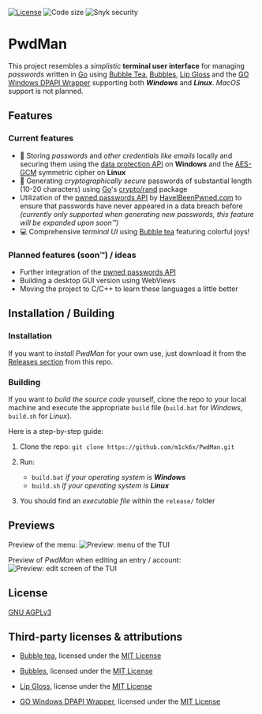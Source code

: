 [![License](https://img.shields.io/github/license/m1ck6x/PwdMan?style=for-the-badge)](https://github.com/m1ck6x/PwdMan/blob/main/LICENSE) ![Code size](https://img.shields.io/github/languages/code-size/m1ck6x/PwdMan?style=for-the-badge) ![Snyk security](https://img.shields.io/badge/Snyk_security-monitored-8C46BD?style=for-the-badge&logo=snyk&link=https%3A%2F%2Fsnyk.io%2Ftest%2Fgithub%2Fm1ck6x%2FPwdMan%2Fbadge.svg)

# PwdMan

This project resembles a _simplistic_ **terminal user interface** for managing _passwords_ written in [Go] using [Bubble Tea], [Bubbles], [Lip Gloss] and the [GO Windows DPAPI Wrapper] supporting both **_Windows_** and **_Linux_**. _MacOS_ support is not planned.

## Features

### Current features

-   🔐 Storing _passwords_ and _other credentials like emails_ locally and securing them using the [data protection API] on **Windows** and the [AES-GCM] symmetric cipher on **Linux**
-   🔑 Generating _cryptographically secure_ passwords of substantial length (10-20 characters) using [Go]'s [crypto/rand] package
-   Utilization of the [pwned passwords API] by [HaveIBeenPwned.com](https://haveibeenpwned.com) to ensure that passwords have never appeared in a data breach before _(currently only supported when generating new passwords, this feature will be expanded upon soon™)_
-   💻 Comprehensive _terminal UI_ using [Bubble tea] featuring colorful joys!

### Planned features (soon™) / ideas

-   Further integration of the [pwned passwords API]
-   Building a desktop GUI version using WebViews
-   Moving the project to C/C++ to learn these languages a little better

## Installation / Building

### Installation

If you want to _install PwdMan_ for your own use, just download it from the [Releases section] from this repo.

### Building

If you want to _build the source code_ yourself, clone the repo to your local machine and execute the appropriate `build` file (`build.bat` for _Windows_, `build.sh` for _Linux_).

Here is a step-by-step guide:

1. Clone the repo: `git clone https://github.com/m1ck6x/PwdMan.git`

2. Run:

    - `build.bat` _if your operating system is **Windows**_
    - `build.sh` _if your operating system is **Linux**_

3. You should find an _executable file_ within the `release/` folder

## Previews

Preview of the menu:
![Preview: menu of the TUI](https://github.com/user-attachments/assets/abbca899-0277-4e28-8111-99d58fad46be)

Preview of _PwdMan_ when editing an entry / account:
![Preview: edit screen of the TUI](https://github.com/user-attachments/assets/746ddbb0-bc4d-4d80-9085-f818129a1bd4)

## License

[GNU AGPLv3](LICENSE)

## Third-party licenses & attributions

-   [Bubble tea], licensed under the [MIT License](https://github.com/charmbracelet/bubbletea/raw/main/LICENSE)

-   [Bubbles], licensed under the [MIT License](https://github.com/charmbracelet/bubbletea/raw/main/LICENSE)

-   [Lip Gloss], license under the [MIT License](https://github.com/charmbracelet/lipgloss/raw/master/LICENSE)

-   [GO Windows DPAPI Wrapper], licensed under the [MIT License](https://github.com/billgraziano/dpapi/raw/master/LICENSE)

[Go]: https://go.dev/
[data protection API]: https://wikipedia.org/wiki/Data_Protection_API
[AES-GCM]: https://wikipedia.org/wiki/Galois/Counter_Mode
[crypto/rand]: https://pkg.go.dev/crypto/rand
[pwned passwords API]: https://haveibeenpwned.com/API/v3#PwnedPasswords
[Releases section]: https://github.com/m1ck6x/pwdman/releases
[Bubble Tea]: https://github.com/charmbracelet/bubbletea
[Bubbles]: https://github.com/charmbracelet/bubbles
[Lip Gloss]: https://github.com/charmbracelet/lipgloss
[GO Windows DPAPI Wrapper]: https://github.com/billgraziano/dpapi
